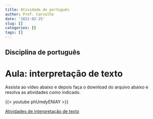 ```yaml
---
title: Atividade de português
author: Prof. Carvalho
date: '2022-02-25'
slug: []
categories: []
tags: []
---
```

## Disciplina de português
# Aula: interpretação de texto

Assista ao vídeo abaixo e depois faça o download do arquivo abaixo e resolva as atividades como indicado.

{{< youtube phUmdyENIAY >}}

[Atividades de interpretação de texto](/interpretacao_1.odt)